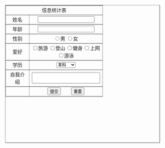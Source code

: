 <!DOCTYPE html>
<html lang="en">

<head>
    <meta charset="UTF-8">
    <meta http-equiv="X-UA-Compatible" content="IE=edge">
    <meta name="viewport" content="width=device-width, initial-scale=1.0">
    <title>Document</title>
</head>

<body>
    <table align="center" border="1" height="450px" width="250px" cellspacing="0">
        <tr align="center">
            <td width="60" colspan="6">信息统计表</td>
        </tr>
        <tr align="center">
            <td width="60">姓名</td>
            <td width="60" colspan="5">
                <input type="text">
            </td>
        </tr>
        <tr align="center">
            <td width="60">年龄</td>
            <td width="60" colspan="5">
                <input type="text">
            </td>
        </tr>
        <tr align="center">
            <td width="60">性别</td>
            <td width="60" colspan="5">
                <label><input type="radio" name="sex" value="男">男</label>
                <label><input type="radio" name="sex" value="女">女</label>
            </td>
        </tr>
        <tr align="center">
            <td width="60">爱好</td>
            <td width="60" colspan="5">
                <label><input type="checkbox" name="like" value="0">旅游</label>
                <label><input type="checkbox" name="like" value="1">登山</label>
                <label><input type="checkbox" name="like" value="0">健身</label>
                <label><input type="checkbox" name="like" value="0">上网</label>
                <label><input type="checkbox" name="like" value="0">游泳</label>
            </td>
        </tr>
        <tr align="center">
            <td width="60">学历</td>
            <td width="60" colspan="5">
                <select>
                    <option value="">本科</option>
                    <option value="">专科</option>
                    <option value="">研究生</option>
                </select>
            </td>
        </tr>
        <tr align="center">
            <td width="60">自我介绍</td>
            <td width="60" colspan="5">
                <textarea name="textarea" cols="25" rows="2" style="resize:none;"></textarea>
            </td>
        </tr>
        <tr align="center">
            <td width="60"></td>
            <td width="60" colspan="5">
                <input type="submit" value="提交">
                &nbsp;&nbsp;&nbsp;&nbsp;&nbsp;&nbsp;
                <input type="reset" value="重置">
            </td>
        </tr>
    </table>
</body>

</html>
